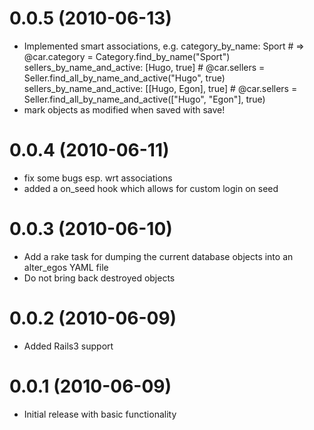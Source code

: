 # 0.0.5 (2010-06-13)
* Implemented smart associations, e.g.
      category_by_name: Sport                          # => @car.category = Category.find_by_name("Sport")
      sellers_by_name_and_active: [Hugo, true]         # @car.sellers = Seller.find_all_by_name_and_active("Hugo", true)
      sellers_by_name_and_active: [[Hugo, Egon], true] # @car.sellers = Seller.find_all_by_name_and_active(["Hugo", "Egon"], true)
* mark objects as modified when saved with save!

# 0.0.4 (2010-06-11)
* fix some bugs esp. wrt associations
* added a on_seed hook which allows for custom login on seed

# 0.0.3 (2010-06-10)
* Add a rake task for dumping the current database objects into an alter_egos YAML file
* Do not bring back destroyed objects

# 0.0.2 (2010-06-09)
* Added Rails3 support

# 0.0.1 (2010-06-09)
* Initial release with basic functionality
